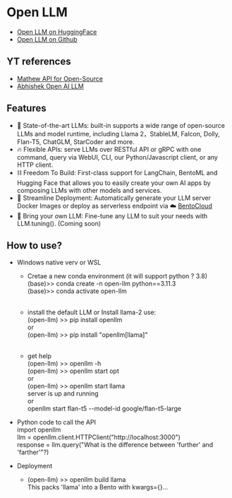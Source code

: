 # Open LLM

- [Open LLM on HuggingFace](https://huggingface.co/spaces/HuggingFaceH4/open_llm_leaderboard)
- [Open LLM on Github](https://github.com/bentoml/OpenLLM)



## YT references 
- [Mathew API for Open-Source](https://www.youtube.com/watch?v=8nZZ2oQhx4E&ab_channel=MatthewBerman)
- [Abhishek Open AI LLM](https://www.youtube.com/watch?v=o1BCq1KJULM&t=1022s&ab_channel=AbhishekThakur)


## Features
- 🚂 State-of-the-art LLMs: built-in supports a wide range of open-source LLMs and model runtime, including Llama 2，StableLM, Falcon, Dolly, Flan-T5, ChatGLM, StarCoder and more.
- 🔥 Flexible APIs: serve LLMs over RESTful API or gRPC with one command, query via WebUI, CLI, our Python/Javascript client, or any HTTP client.
- ⛓️ Freedom To Build: First-class support for LangChain, BentoML and Hugging Face that allows you to easily create your own AI apps by composing LLMs with other models and services.
- 🎯 Streamline Deployment: Automatically generate your LLM server Docker Images or deploy as serverless endpoint via ☁️ [BentoCloud](https://www.bentoml.com/cloud)
- 🤖️ Bring your own LLM: Fine-tune any LLM to suit your needs with LLM.tuning(). (Coming soon)

## How to use?
- Windows native verv or WSL
    - Cretae a new conda environment (it will support python ? 3.8)<br>
    (base)>> conda create -n open-llm python==3.11.3<br>
    (base)>> conda activate open-llm <br> <br>

    - install the default LLM or Install llama-2 use:<br>
    (open-llm) >> pip install openllm <br>
    or <br>
    (open-llm) >> pip install "openllm[llama]" <br> <br>
    
    - get help <br>
    (open-llm) >> openllm -h <br>
    (open-llm) >> openllm start opt <br> 
    or <br>
    (open-llm) >> openllm start llama <br> 
    server is up and running <br> 
    or <br>
    openllm start flan-t5 --model-id google/flan-t5-large <br>

- Python code to call the API <br>
    import openllm <br>
    llm = openllm.client.HTTPClient("http://localhost:3000") <br>
    response = llm.query("What is the difference between 'further' and 'farther'"?)<br>
    
- Deployment 
    - (open-llm) >> openllm build llama <br>
    This packs 'llama' into a Bento with kwargs={}...
